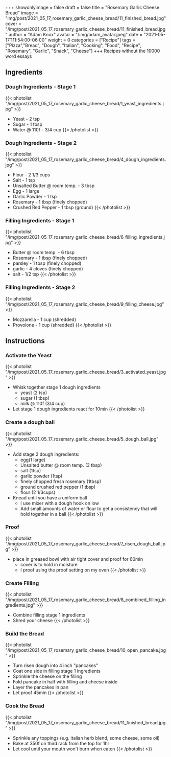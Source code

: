 +++
showonlyimage = false
draft = false
title = "Rosemary Garlic Cheese Bread"
image = "img/post/2021_05_17_rosemary_garlic_cheese_bread/11_finished_bread.jpg"
cover = "/img/post/2021_05_17_rosemary_garlic_cheese_bread/11_finished_bread.jpg"
author = "Adam Knox"
avatar = "/img/adam_avatar.jpeg"
date = "2021-05-17T11:54:00-06:00"
weight = 0
categories = ["Recipe"]
tags = ["Pizza","Bread", "Dough", "Italian", "Cooking", "Food", "Recipe", "Rosemary", "Garlic", "Snack", "Cheese"]
+++
Recipes without the 10000 word essays
<!--more-->
## Ingredients

### Dough Ingredients - Stage 1
{{< photolist "/img/post/2021_05_17_rosemary_garlic_cheese_bread/1_yeast_ingredients.jpg" >}}
* Yeast - 2 tsp
* Sugar - 1 tbsp
* Water @ 110f - 3/4 cup
{{< /photolist >}}

### Dough Ingredients - Stage 2
{{< photolist "/img/post/2021_05_17_rosemary_garlic_cheese_bread/4_dough_ingredients.jpg" >}}
* Flour - 2 1/3 cups
* Salt - 1 tsp
* Unsalted Butter @ room temp. - 3 tbsp
* Egg - 1 large
* Garlic Powder - 1 tsp
* Rosemary - 1 tbsp (finely chopped)
* Crushed Red Pepper - 1 tbsp (ground)
{{< /photolist >}}

### Filling Ingredients - Stage 1
{{< photolist "/img/post/2021_05_17_rosemary_garlic_cheese_bread/6_filling_ingredients.jpg" >}}
* Butter @ room temp. - 6 tbsp
* Rosemary - 1 tbsp (finely chopped)
* parsley - 1 tbsp (finely chopped)
* garlic - 4 cloves (finely chopped)
* salt - 1/2 tsp
{{< /photolist >}}

### Filling Ingredients - Stage 2
{{< photolist "/img/post/2021_05_17_rosemary_garlic_cheese_bread/9_filling_cheese.jpg" >}}
* Mozzarella - 1 cup (shredded)
* Provolone - 1 cup (shredded)
{{< /photolist >}}

## Instructions

### Activate the Yeast
{{< photolist "/img/post/2021_05_17_rosemary_garlic_cheese_bread/3_activated_yeast.jpg" >}}
* Whisk together stage 1 dough ingredients
  * yeast (2 tsp)
  * sugar (1 tbsp)
  * milk @ 110f (3/4 cup)
* Let stage 1 dough ingredients react for 10min
{{< /photolist >}}

### Create a dough ball
{{< photolist "/img/post/2021_05_17_rosemary_garlic_cheese_bread/5_dough_ball.jpg" >}}
* Add stage 2 dough ingredients: 
  * egg(1 large)
  * Unsalted butter @ room temp. (3 tbsp)
  * salt (1tsp)
  * garlic powder (1tsp)
  * finely chopped fresh rosemary (1tbsp)
  * ground crushed red pepper (1 tbsp)
  * flour (2 1/3cups)
* Knead until you have a uniform ball
  * I use mixer with a dough hook on low
  * Add small amounts of water or flour to get a consistency that will hold together in a ball
{{< /photolist >}}

### Proof
{{< photolist "/img/post/2021_05_17_rosemary_garlic_cheese_bread/7_risen_dough_ball.jpg" >}}
* place in greased bowl with air tight cover and proof for 60min
  * cover is to hold in moisture
  * I proof using the proof setting on my oven
{{< /photolist >}}

### Create Filling
{{< photolist "/img/post/2021_05_17_rosemary_garlic_cheese_bread/8_combined_filling_ingredients.jpg" >}}
* Combine filling stage 1 ingredients
* Shred your cheese
{{< /photolist >}}

### Build the Bread
{{< photolist "/img/post/2021_05_17_rosemary_garlic_cheese_bread/10_open_pancake.jpg" >}}

* Turn risen dough into 4 inch "pancakes"
* Coat one side in filling stage 1 ingredients
* Sprinkle the cheese on the filling
* Fold pancake in half with filling and cheese inside
* Layer the pancakes in pan
* Let proof 45min
{{< /photolist >}}

### Cook the Bread
{{< photolist "/img/post/2021_05_17_rosemary_garlic_cheese_bread/11_finished_bread.jpg" >}}
* Sprinkle any toppings (e.g. italian herb blend, some cheese, some oil)
* Bake at 350f on third rack from the top for 1hr
* Let cool until your mouth won't burn when eaten
{{< /photolist >}}
